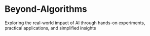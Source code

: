# Beyond-Algorithms
Exploring the real-world impact of AI through hands-on experiments, practical applications, and simplified insights
